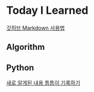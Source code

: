 # Today I Learned
[깃허브 Markdown 사용법](https://velog.io/@dblee/%EA%B9%83%ED%97%88%EB%B8%8CMarkdown-%EC%82%AC%EC%9A%A9%EB%B2%95-%EB%A7%81%ED%81%AC-%EA%B1%B8%EA%B8%B0)
## Algorithm
## Python
[새로 알게된 내용 틈틈이 기록하기](./Python/memo.md)
